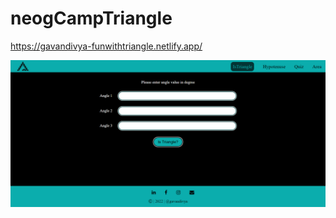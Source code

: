# neogCampTriangle
https://gavandivya-funwithtriangle.netlify.app/


![traingle](https://github.com/gavandivya/neogCampPortfolio/raw/main/images/traingle.png)
